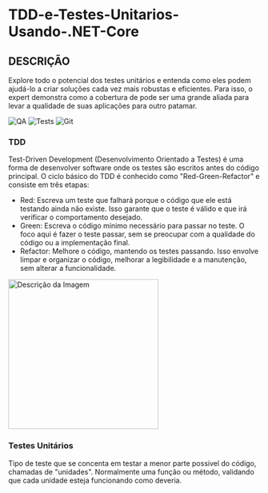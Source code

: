 # TDD-e-Testes-Unitarios-Usando-.NET-Core

## DESCRIÇÃO
Explore todo o potencial dos testes unitários e entenda como eles podem ajudá-lo a criar soluções cada vez mais robustas e eficientes. Para isso, o expert demonstra como a cobertura de pode ser uma grande aliada para levar a qualidade de suas aplicações para outro patamar.

![QA](https://img.shields.io/badge/QA-000000?style=flat-square&logo=check-circle) 
![Tests](https://img.shields.io/badge/Tests-000000?style=flat-square&logo=check-square) 
![Git](https://img.shields.io/badge/Git-000000?style=flat-square&logo=git)


### TDD
Test-Driven Development (Desenvolvimento Orientado a Testes) é uma forma de desenvolver software onde os testes são escritos antes do código principal. O ciclo básico do TDD é conhecido como "Red-Green-Refactor" e consiste em três etapas:
- Red: Escreva um teste que falhará porque o código que ele está testando ainda não existe. Isso garante que o teste é válido e que irá verificar o comportamento desejado.
- Green: Escreva o código mínimo necessário para passar no teste. O foco aqui é fazer o teste passar, sem se preocupar com a qualidade do código ou a implementação final.
- Refactor: Melhore o código, mantendo os testes passando. Isso envolve limpar e organizar o código, melhorar a legibilidade e a manutenção, sem alterar a funcionalidade.

<img src="https://res.cloudinary.com/practicaldev/image/fetch/s--b9FjzOmj--/c_limit%2Cf_auto%2Cfl_progressive%2Cq_66%2Cw_880/https://dev-to-uploads.s3.amazonaws.com/uploads/articles/5ryscmqtvkgmbh6ihg3k.gif" alt="Descrição da Imagem" width="300"/>


### Testes Unitários
Tipo de teste que se concenta em testar a menor parte possivel do código, chamadas de "unidades". Normalmente uma função ou método, validando que cada unidade esteja funcionando como deveria.

